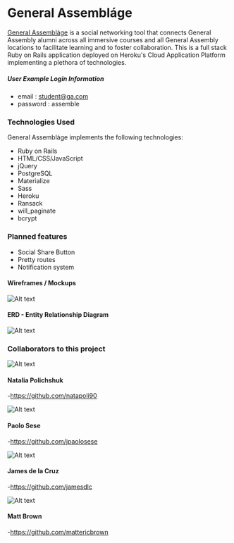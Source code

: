 # General Assembláge

[General Assembláge](https://general-assemblage.herokuapp.com/) is a social networking tool that connects General Assembly alumni across all immersive courses and all General Assembly locations to facilitate learning and to foster collaboration. This is a full stack Ruby on Rails application deployed on Heroku's Cloud Application Platform implementing a plethora of technologies.

##### User Example Login Information
- email : student@ga.com
- password : assemble

### Technologies Used
General Assembláge implements the following technologies:
* Ruby on Rails
* HTML/CSS/JavaScript
* jQuery
* PostgreSQL
* Materialize
* Sass
* Heroku
* Ransack
* will_paginate
* bcrypt

### Planned features
* Social Share Button
* Pretty routes
* Notification system

#### Wireframes / Mockups

![Alt text](http://i.imgur.com/TR1zV4q.png "Wireframes")

#### ERD - Entity Relationship Diagram

![Alt text](http://i.imgur.com/mrhoaZ9.png)

### Collaborators to this project

![Alt text](http://i.imgur.com/mU2Z2VF.png)
#### Natalia Polichshuk
-https://github.com/natapoli90

![Alt text](http://i.imgur.com/rjuE0ML.png)
#### Paolo Sese
-https://github.com/jpaolosese

![Alt text](http://i.imgur.com/Wfo9WTH.png)
#### James de la Cruz
-https://github.com/jamesdlc

![Alt text](http://i.imgur.com/E2QItNW.png)
#### Matt Brown
-https://github.com/mattericbrown
